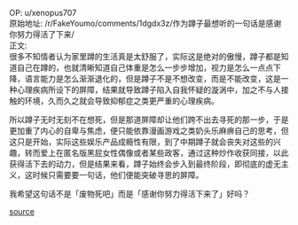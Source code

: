 
OP: u/xenopus707  
原始地址: /r/FakeYoumo/comments/1dgdx3z/作为蹲子最想听的一句话是感谢你努力得活了下来/  
正文:  
很多不知情者认为家里蹲的生活真是太舒服了，实际这是绝对的傲慢，蹲子都是知道自己在蹲的，也就清晰知道自己体重是怎么一步步增加，视力是怎么一点点下降，语言能力是怎么渐渐退化的，但是蹲子不是不想改变，而是不能改变，这是一种心理疾病所设下的屏障，结果就导致蹲子陷入自我怀疑的漩涡中，加之不与人接触的环境，久而久之就会导致抑郁症之类更严重的心理疾病。

所以蹲子无时无刻不在想死，但是那道屏障却让他们跨不出去寻死的那一步，于是更加重了内心的自卑与焦虑，便只能依靠漫画游戏之类奶头乐麻痹自己的思考，但这只是开始，实际这些娱乐产品成瘾性有限，到了中期蹲子就会丧失对这些的兴趣，转而爱上在匿名版黑屁女性偶像或者某些政客，通过这种炒作收获同接，以此获得活下去的动力，但是结果来看，蹲子始终会步入到最终阶段，即彻底的虚无主义，这时候只需要要一句话，他们便能突破寻思的屏障。

我希望这句话不是「废物死吧」而是「感谢你努力得活下来了」好吗？

[source](https://www.reddit.com/r/NEWTo_Cave/comments/1dgamvq/作为蹲子最想听的一句话是感谢你努力得活了下来/?utm_source=share&utm_medium=web3x&utm_name=web3xcss&utm_term=1&utm_content=share_button)
